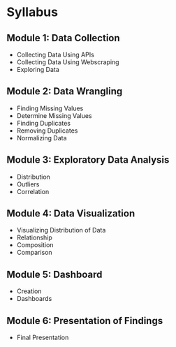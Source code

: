 # Syllabus

## Module 1: Data Collection

- Collecting Data Using APIs
- Collecting Data Using Webscraping
- Exploring Data

## Module 2: Data Wrangling

- Finding Missing Values
- Determine Missing Values
- Finding Duplicates
- Removing Duplicates
- Normalizing Data

## Module 3: Exploratory Data Analysis

- Distribution
- Outliers
- Correlation

## Module 4: Data Visualization

- Visualizing Distribution of Data
- Relationship
- Composition
- Comparison

## Module 5: Dashboard

- Creation
- Dashboards

## Module 6: Presentation of Findings

- Final Presentation